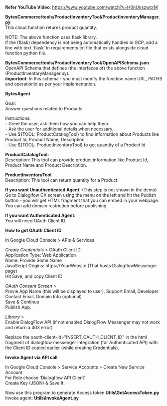 **Refer YouTube Video**: https://www.youtube.com/watch?v=H6nUoszwcrM

**BytesCommerce/tools/ProductInventoryTool/ProductInventoryManager.py**<br>
This cloud function returns product quantity.

NOTE: The above function uses flask library. <br>
If the (flask) dependency is not being automatically handled in GCP, add a line with text 'flask' in requirements.txt file that exists alongside cloud function python file.

**BytesCommerce/tools/ProductInventoryTool/OpenAPISchema.json**<br>
OpenAPI Schema that defines (the interfaces of) the above function (ProductInventoryManager.py).<br>
**_Important_**: In this schema - you must modify the function name URL, PATHS and operationId as per your implementation.

**BytesAgent**

Goal:<br>
Answer questions related to Products.

Instructions:<br>
_-_ Greet the user, ask them how you can help them.<br>
_-_ Ask the user for additional details when necessary.<br>
_-_ Use ${TOOL: ProductCatalogTool} to find information about Products like Product Id, Product Name, Description<br>
_-_ Use ${TOOL: ProductInventoryTool} to get quantity of a Product Id.

**ProductCatalogTool:**<br>
Description: This tool can provide product information like Product Id, Product Name and Product Description.

**ProductInventoryTool**<br>
Description: This tool can return quantity for a Product.

**If you want Unauthenticated Agent:** (This step is not shown in the demo)<br>
Go to Dialoglfow CX screen using the menu on the left and hit the Publish button - you will get HTML fragment that you can embed in your webpage. You can add domain restriction before publishing.

**If you want Authenticated Agent:**<br>
You will need OAuth Client ID. 

**How to get OAuth Client ID**

In Google Cloud Console > APIs & Services<br>

  _Create Credentials_ > OAuth Client ID<br>
    Application Type: Web Application<br>
    Name: Provide Some Name<br>
    JavaScript Origins: https://YourWebsite (That hosts DialogflowMessenger page)<br>
    Hit Save, and copy Client ID<br>

  _OAuth Consent Screen_ > <br>
    Provie App Name (this will be displayed to user), Support Email, Developer Contact Email, Domain Info (optional)  <br>
    Save & Continue <br>
    Publish App. 

  _Library_ > <br>
    Enable DialogFlow API (if not enabled DialogFlow Messenger may not work and return a 403 error)

  Replace the oauth-client-id="INSERT_OAUTH_CLIENT_ID" in the html fragment of dialogflow messenger integration (for Authenticated API) with the Client ID copied earlier (while creating Credentials).

  **Invoke Agent via API call**

In Google Cloud Console > Service Accounts > Create New Service Account<br>
For Role choose 'Dialogflow API Client'<br>
Create Key (JSON) & Save It.

Now use this program to generate Access token **Utils\GetAccessToken.py**<br>
Invoke agent: **Utils\InvokeAgent.py**

